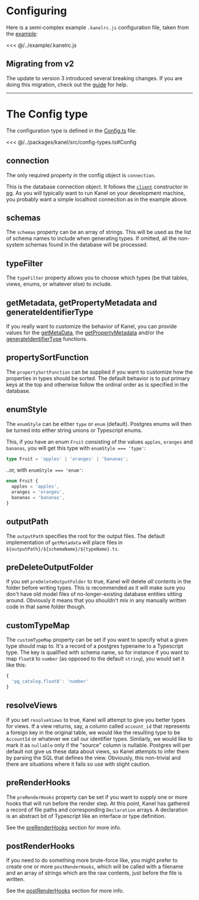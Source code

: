 # Configuring

Here is a semi-complex example `.kanelrc.js` configuration file, taken from the [example](https://github.com/kristiandupont/kanel/tree/master/example):

<<< @/../example/.kanelrc.js

## Migrating from v2

The update to version 3 introduced several breaking changes. If you are doing this migration, check out the [guide](./migration.md) for help.

---

# The Config type

The configuration type is defined in the [Config.ts](../packages/kanel/src/config-types.ts) file:

<<< @/../packages/kanel/src/config-types.ts#Config

## connection

The only required property in the config object is `connection`.

This is the database connection object. It follows the [`client`](https://node-postgres.com/api/client) constructor in [pg](https://www.npmjs.com/package/pg). As you will typically want to run Kanel on your development machine, you probably want a simple localhost connection as in the example above.

## schemas

The `schemas` property can be an array of strings. This will be used as the list of schema names to include when generating types. If omitted, all the non-system schemas found in the database will be processed.

## typeFilter

The `typeFilter` property allows you to choose which types (be that tables, views, enums, or whatever else) to include.

## getMetadata, getPropertyMetadata and generateIdentifierType

If you really want to customize the behavior of Kanel, you can provide values for the [getMetaData](./getMetadata.md), the [getPropertyMetadata](./getPropertyMetadata.md) and/or the [generateIdentifierType](./generateIdentifierType.md) functions.

## propertySortFunction

The `propertySortFunction` can be supplied if you want to customize how the properties in types should be sorted. The default behavior is to put primary keys at the top and otherwise follow the ordinal order as is specified in the database.

## enumStyle

The `enumStyle` can be either `type` or `enum` (default). Postgres enums will then be turned into either string unions or Typescript enums.

This, if you have an enum `Fruit` consisting of the values `apples`, `oranges` and `bananas`, you will get this type with `enumStyle === 'type'`:

```typescript
type Fruit = 'apples' | 'oranges' | 'bananas';
```

..or, with `enumStyle === 'enum'`:

```typescript
enum Fruit {
  apples = 'apples',
  oranges = 'oranges',
  bananas = 'bananas',
}
```

## outputPath

The `outputPath` specifies the root for the output files. The default implementation of `getMetadata` will place files in `${outputPath}/${schemaName}/${typeName}.ts`.

## preDeleteOutputFolder

If you set `preDeleteOutputFolder` to true, Kanel will delete _all_ contents in the folder before writing types. This is recommended as it will make sure you don't have old model files of no-longer-existing database entities sitting around. Obviously it means that you shouldn't mix in any manually written code in that same folder though.

## customTypeMap

The `customTypeMap` property can be set if you want to specify what a given type should map to. It's a record of a postgres typename to a Typescript type. The key is qualified with schema name, so for instance if you want to map `float8` to `number` (as opposed to the default `string`), you would set it like this:

```typescript
{
  'pg_catalog.float8': 'number'
}
```

## resolveViews

If you set `resolveViews` to true, Kanel will attempt to give you better types for views. If a view returns, say, a column called `account_id` that represents a foreign key in the original table, we would like the resulting type to be `AccountId` or whatever we call our identifier types. Similarly, we would like to mark it as `nullable` only if the "source" column is nullable. Postgres will per default not give us these data about views, so Kanel attempts to infer them by parsing the SQL that defines the view. Obviously, this non-trivial and there are situations where it fails so use with slight caution.

## preRenderHooks

The `preRenderHooks` property can be set if you want to supply one or more hooks that will run before the render step. At this point, Kanel has gathered a record of file paths and corresponding `Declaration` arrays. A declaration is an abstract bit of Typescript like an interface or type definition.

See the [preRenderHooks](./preRenderHooks.md) section for more info.

## postRenderHooks

If you need to do something more brute-force like, you might prefer to create one or more `postRenderHooks`, which will be called with a filename and an array of strings which are the raw contents, just before the file is written.

See the [postRenderHooks](./postRenderHooks.md) section for more info.
